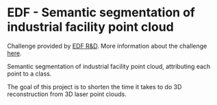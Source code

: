 # EDF - Semantic segmentation of industrial facility point cloud
Challenge provided by [EDF R&D](https://www.edf.fr/en/the-edf-group/inventing-the-future-of-energy/r-d-global-expertise).
More information about the challenge [here](https://challengedata.ens.fr/participants/challenges/79/).

Semantic segmentation of industrial facility point cloud, attributing each point to a class.

The goal of this project is to shorten the time it takes to do 3D reconstruction from 3D laser point clouds.